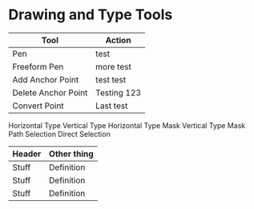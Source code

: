 # Drawing and Type Tools

| Tool | Action |
| --- | --- |
| Pen | test |
| Freeform Pen | more test |
| Add Anchor Point | test test |
| Delete Anchor Point | Testing 123 |
| Convert Point | Last test |

Horizontal Type
Vertical Type
Horizontal Type Mask
Vertical Type Mask
Path Selection
Direct Selection

| Header | Other thing |
| --- | ------ |
|  Stuff | Definition |
| Stuff | Definition |
| Stuff | Definition |







